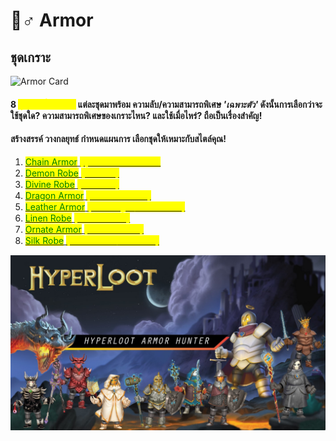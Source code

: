 # 🧙♂ Armor

## ชุดเกราะ

![Armor Card](../.gitbook/assets/armor.png)

#### **8** <mark style="color:yellow;">ชุดเกราะในตำนาน</mark> แต่ละชุดมาพร้อม ความลับ/ความสามารถพิเศษ _'เฉพาะตัว'_ ดังนั้นการเลือกว่าจะใช้ชุดใด? ความสามารถพิเศษของเกราะไหน? และใช้เมื่อไหร่? ถือเป็นเรื่องสำคัญ!&#x20;

#### สร้างสรรค์ วางกลยุทธ์ กำหนดแผนการ เลือกชุดให้เหมาะกับสไตล์คุณ!

1. <mark style="color:green;"></mark>[<mark style="color:green;">Chain Armor</mark> <mark style="color:green;"></mark><mark style="color:yellow;"><mark style="color:green;"><mark style="color:green;"></mark> <mark style="color:yellow;"></mark><mark style="color:yellow;">(ฝุ่นเหล็ก IRONDUST)</mark>](chian-armor.md)
2. [<mark style="color:green;">Demon Robe</mark> <mark style="color:yellow;">(ราชาปีศาจ)</mark>](demon-robe.md)
3. [<mark style="color:green;">Divine Robe</mark> <mark style="color:yellow;">(นักพรตขาว)</mark>](divine-rob.md)<mark style="color:yellow;"></mark>
4. <mark style="color:green;"></mark>[<mark style="color:green;">Dragon Armor</mark> <mark style="color:yellow;">(เกราะเผ่ามังกรแดง)</mark>](dragon-armor.md)<mark style="color:yellow;"></mark>
5. [<mark style="color:green;">Leather Armor</mark> <mark style="color:yellow;">(เหล่าสามัญชน/อัศวินโต๊ะกลม)</mark>](leather-armor.md)<mark style="color:yellow;"></mark>
6. [<mark style="color:green;">Linen Robe</mark> <mark style="color:yellow;">(นักพรตรัตติกาล)</mark>](linen-robe.md)<mark style="color:yellow;"></mark>
7. [<mark style="color:green;">Ornate Armor</mark> <mark style="color:yellow;">(นักรบเกราะเหล็ก)</mark>](ornate-armor.md)<mark style="color:yellow;"></mark>
8. [<mark style="color:green;">Silk Robe</mark> <mark style="color:yellow;">(นักค้าความตาย/พ่อค้าวาณิช)</mark>](silk-robe.md)<mark style="color:yellow;"></mark>

![](<../.gitbook/assets/Screenshot 2022-05-31 215910.jpg>)

